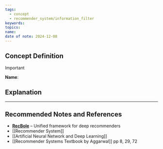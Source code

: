 ```yaml
---
tags:
  - concept
  - recommender_system/information_filter
keywords: 
topics: 
name: 
date of note: 2024-12-08
---
```


## Concept Definition

>[!important]
>**Name**: 



## Explanation




-----------
##  Recommended Notes and References


- **[RecBole](https://recbole.io/)** – Unified framework for deep recommenders
- [[Recommender System]]
- [[Artificial Neural Network and Deep Learning]]
- [[Recommender Systems Textbook by Aggarwal]] pp 8, 29, 72